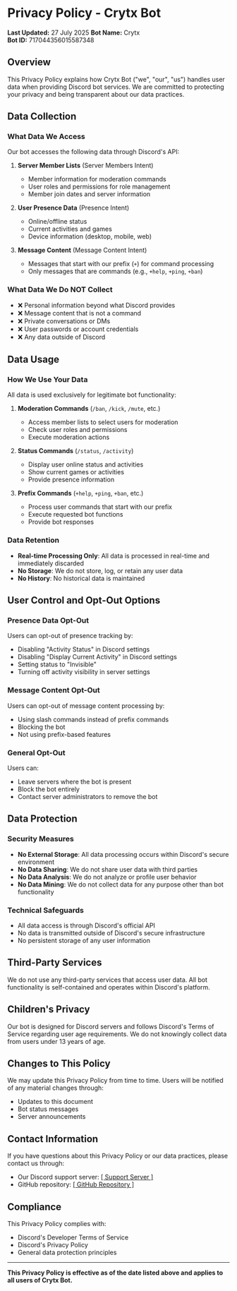 # Privacy Policy - Crytx Bot

**Last Updated:** 27 July 2025 
**Bot Name:** Crytx  
**Bot ID:** 717044356015587348

## Overview

This Privacy Policy explains how Crytx Bot ("we", "our", "us") handles user data when providing Discord bot services. We are committed to protecting your privacy and being transparent about our data practices.

## Data Collection

### What Data We Access

Our bot accesses the following data through Discord's API:

1. **Server Member Lists** (Server Members Intent)
   - Member information for moderation commands
   - User roles and permissions for role management
   - Member join dates and server information

2. **User Presence Data** (Presence Intent)
   - Online/offline status
   - Current activities and games
   - Device information (desktop, mobile, web)

3. **Message Content** (Message Content Intent)
   - Messages that start with our prefix (`+`) for command processing
   - Only messages that are commands (e.g., `+help`, `+ping`, `+ban`)

### What Data We Do NOT Collect

- ❌ Personal information beyond what Discord provides
- ❌ Message content that is not a command
- ❌ Private conversations or DMs
- ❌ User passwords or account credentials
- ❌ Any data outside of Discord

## Data Usage

### How We Use Your Data

All data is used exclusively for legitimate bot functionality:

1. **Moderation Commands** (`/ban`, `/kick`, `/mute`, etc.)
   - Access member lists to select users for moderation
   - Check user roles and permissions
   - Execute moderation actions

2. **Status Commands** (`/status`, `/activity`)
   - Display user online status and activities
   - Show current games or activities
   - Provide presence information

3. **Prefix Commands** (`+help`, `+ping`, `+ban`, etc.)
   - Process user commands that start with our prefix
   - Execute requested bot functions
   - Provide bot responses

### Data Retention

- **Real-time Processing Only**: All data is processed in real-time and immediately discarded
- **No Storage**: We do not store, log, or retain any user data
- **No History**: No historical data is maintained

## User Control and Opt-Out Options

### Presence Data Opt-Out

Users can opt-out of presence tracking by:
- Disabling "Activity Status" in Discord settings
- Disabling "Display Current Activity" in Discord settings
- Setting status to "Invisible"
- Turning off activity visibility in server settings

### Message Content Opt-Out

Users can opt-out of message content processing by:
- Using slash commands instead of prefix commands
- Blocking the bot
- Not using prefix-based features

### General Opt-Out

Users can:
- Leave servers where the bot is present
- Block the bot entirely
- Contact server administrators to remove the bot

## Data Protection

### Security Measures

- **No External Storage**: All data processing occurs within Discord's secure environment
- **No Data Sharing**: We do not share user data with third parties
- **No Data Analysis**: We do not analyze or profile user behavior
- **No Data Mining**: We do not collect data for any purpose other than bot functionality

### Technical Safeguards

- All data access is through Discord's official API
- No data is transmitted outside of Discord's secure infrastructure
- No persistent storage of any user information

## Third-Party Services

We do not use any third-party services that access user data. All bot functionality is self-contained and operates within Discord's platform.

## Children's Privacy

Our bot is designed for Discord servers and follows Discord's Terms of Service regarding user age requirements. We do not knowingly collect data from users under 13 years of age.

## Changes to This Policy

We may update this Privacy Policy from time to time. Users will be notified of any material changes through:
- Updates to this document
- Bot status messages
- Server announcements

## Contact Information

If you have questions about this Privacy Policy or our data practices, please contact us through:
- Our Discord support server: [[ Support Server ]](https://discord.gg/nrQsWJ3kb5)
- GitHub repository: [[ GitHub Repository ]](https://github.com/demondevx/Intent-Usage)

## Compliance

This Privacy Policy complies with:
- Discord's Developer Terms of Service
- Discord's Privacy Policy
- General data protection principles

---

**This Privacy Policy is effective as of the date listed above and applies to all users of Crytx Bot.** 
